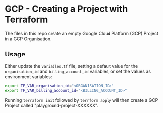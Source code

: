 # GCP - Creating a Project with Terraform

The files in this repo create an empty Google Cloud Platform (GCP) Project in a GCP Organisation.

## Usage
Either update the `variables.tf` file, setting a default value for the `organisation_id` and `billing_account_id` variables, or set the values as environment variables:
```bash
export TF_VAR_organisation_id="<ORGANISATION_ID>"
export TF_VAR_billing_account_id="<BILLING_ACCOUNT_ID>"
```

Running `terraform init` followed by `terrform apply` will then create a GCP Project called "playground-project-XXXXXX".
